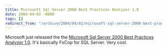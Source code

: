 ```yaml
---
title: Microsoft Sql Server 2000 Best Practices Analyzer 1.0
date: 2004-04-03 -0800
tags: []
redirect_from: "/archive/2004/04/02/microsoft-sql-server-2000-best-practices-analyzer-10.aspx/"
---
```


Microsoft just released the the [Microsoft Sql Server 2000 Best
Practices Analyzer
1.0](http://www.microsoft.com/downloads/details.aspx?familyid=B352EB1F-D3CA-44EE-893E-9E07339C1F22&displaylang=en).
It's basically FxCop for SQL Server. Very cool.

